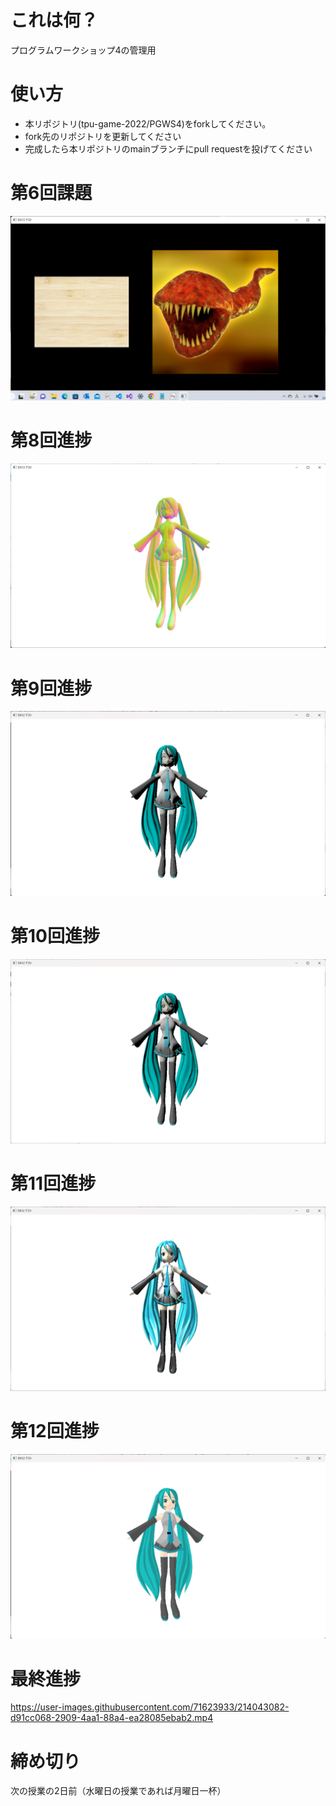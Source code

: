 # これは何？
プログラムワークショップ4の管理用

# 使い方

- 本リポジトリ(tpu-game-2022/PGWS4)をforkしてください。
- fork先のリポジトリを更新してください
- 完成したら本リポジトリのmainブランチにpull requestを投げてください

# 第6回課題
![2つの画像](PGWS4/img/2022-11-02.png)

# 第8回進捗
![レンダリング](PGWS4/img/2022-11-15.png)

# 第9回進捗
![描画](PGWS4/img/2022-11-28.png)

# 第10回進捗
![テクスチャ](PGWS4/img/2022-12-05.png)

# 第11回進捗
![スペキュラとアンビエント](PGWS4/img/2022-12-12.png)

# 第12回進捗
![トゥーンシェーディング](PGWS4/img/2022-12-19.png)

# 最終進捗
https://user-images.githubusercontent.com/71623933/214043082-d91cc068-2909-4aa1-88a4-ea28085ebab2.mp4


# 締め切り
次の授業の2日前（水曜日の授業であれば月曜日一杯）

